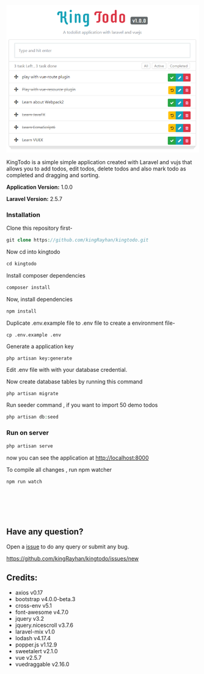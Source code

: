 <p align="center">
    <img src="kingtodo.png">
</p>


KingTodo is a simple simple application created with Laravel and vujs that allows you to add todos, edit todos, delete todos and also mark todo as completed and dragging and sorting.

**Application Version:** 1.0.0

**Laravel Version:** 2.5.7


### Installation
Clone this repository first-
```php
git clone https://github.com/kingRayhan/kingtodo.git
```

Now cd into kingtodo
```php
cd kingtodo
```

Install composer dependencies
```php
composer install
```

Now, install dependencies
```php
npm install
``` 

Duplicate .env.example file to .env file to create a environment file-
```
cp .env.example .env
```
Generate a application key
```
php artisan key:generate
```
Edit .env file with with your database credential.

Now create database tables by running this command
```
php artisan migrate
```


Run seeder command , if you want to import 50 demo todos
```php
php artisan db:seed
```

### Run on server
```php
php artisan serve
```
now you can see the application at [http://localhost:8000](http://localhost:8000/)

To compile all changes , run npm watcher
```
npm run watch
```

<br>
<br>
<br>
<br>


## Have any question?
Open a [issue](https://github.com/kingRayhan/kingtodo/issues/new) to do any query or submit any bug.

https://github.com/kingRayhan/kingtodo/issues/new



## Credits:
+ axios v0.17
+ bootstrap v4.0.0-beta.3
+ cross-env v5.1
+ font-awesome v4.7.0
+ jquery v3.2
+ jquery.nicescroll v3.7.6
+ laravel-mix v1.0
+ lodash v4.17.4
+ popper.js v1.12.9
+ sweetalert v2.1.0
+ vue v2.5.7
+ vuedraggable v2.16.0